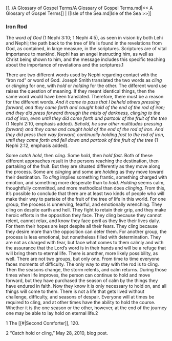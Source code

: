 [[../A Glossary of Gospel Terms/A Glossary of Gospel Terms.md|<< A Glossary of Gospel Terms]]  |  [[Isle of the Sea.md|Isle of the Sea >>]]

### Iron Rod
The *word of God* (1 Nephi 3:10; 1 Nephi 4:5), as seen in vision by both Lehi and Nephi; the path back to the tree of life is found in the revelations from God, as contained, in large measure, in the scriptures. Scriptures are of vital importance to mankind. Nephi has an angel instructing him, as well as Christ being shown to him, and the message includes this specific teaching about the importance of revelations and the scriptures.1

There are two different words used by Nephi regarding contact with the “iron rod” or word of God. Joseph Smith translated the two words as *cling* or *clinging* for one, with *hold* or *holding* for the other. The different word use raises the question of meaning. If they meant identical things, then the same word would have been translated. Therefore, there must be a reason for the different words. *And it came to pass that I beheld others pressing forward, and they came forth and caught hold of the end of the rod of iron; and they did press forward through the mists of darkness, clinging to the rod of iron, even until they did come forth and partook of the fruit of the tree* (1 Nephi 2:10, emphasis added). *Behold, he saw other multitudes pressing forward; and they came and caught hold of the end of the rod of iron. And they did press their way forward, continually holding fast to the rod of iron, until they came forth and fell down and partook of the fruit of the tree* (1 Nephi 2:12, emphasis added).

Some *catch hold*, then *cling*. Some *hold*, then *hold fast*. Both of these different approaches result in the persons reaching the destination, then partaking of the fruit. But they are situated differently as they move along the process. Some are *clinging* and some are *holding* as they move toward their destination. To *cling* implies something frantic, something charged with emotion, and something more desperate than to *hold*. *Holding* seems calm, thoughtfully committed, and more methodical than does *clinging*. From this, it’s possible to conclude that there are at least two kinds of people who will make their way to partake of the fruit of the tree of life in this world. For one group, the process is unnerving, fearful, and emotionally wrenching. They cling on despite earth and hell. They fight to retain their grip, and they make heroic efforts in the opposition they face. They cling because they cannot relent, cannot relax, and know they face peril as they live their lives daily. For them their hopes are kept despite all their fears. They cling because they desire more than the opposition can deter them. For another group, the process is less emotional, but nonetheless filled with determination. They are not as charged with fear, but face what comes to them calmly and with the assurance that the Lord’s word is in their hands and will be a refuge that will bring them to eternal life. There is another, more likely possibility, as well. There are not two groups, but only one. From time to time everyone faces moments of difficulty. The only way to stay with the rod is to cling. Then the seasons change, the storm relents, and calm returns. During those times when life improves, the person can continue to hold and move forward, but they have purchased the season of calm by the things they have endured in faith. Now they know it is only necessary to hold on, and all things will come to them. There is not a life that gets lived without challenge, difficulty, and seasons of despair. Everyone will at times be required to cling, and at other times have the ability to hold the course. Whether it is the one season or the other, however, at the end of the journey one may be able to lay hold on eternal life.2



1 The [[#|Second Comforter]], 120.


2 “Catch hold or cling,” May 28, 2010, blog post.